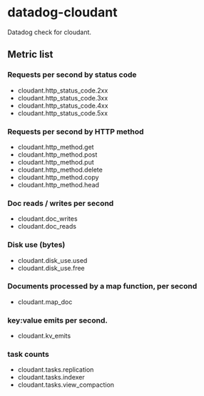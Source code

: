 # datadog-cloudant
Datadog check for cloudant.

## Metric list

### Requests per second by status code
- cloudant.http_status_code.2xx
- cloudant.http_status_code.3xx
- cloudant.http_status_code.4xx
- cloudant.http_status_code.5xx

### Requests per second by HTTP method
- cloudant.http_method.get
- cloudant.http_method.post
- cloudant.http_method.put
- cloudant.http_method.delete
- cloudant.http_method.copy
- cloudant.http_method.head

### Doc reads / writes per second
- cloudant.doc_writes
- cloudant.doc_reads

### Disk use (bytes)
- cloudant.disk_use.used
- cloudant.disk_use.free

### Documents processed by a map function, per second
- cloudant.map_doc

### key:value emits per second.
- cloudant.kv_emits

### task counts
- cloudant.tasks.replication
- cloudant.tasks.indexer
- cloudant.tasks.view_compaction
